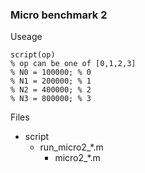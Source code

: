 
### Micro benchmark 2

Useage

	script(op)
	% op can be one of [0,1,2,3]
	% N0 = 100000; % 0
	% N1 = 200000; % 1
	% N2 = 400000; % 2
	% N3 = 800000; % 3
	
Files

- script
  - run\_micro2\_*.m
    - micro2\_*.m